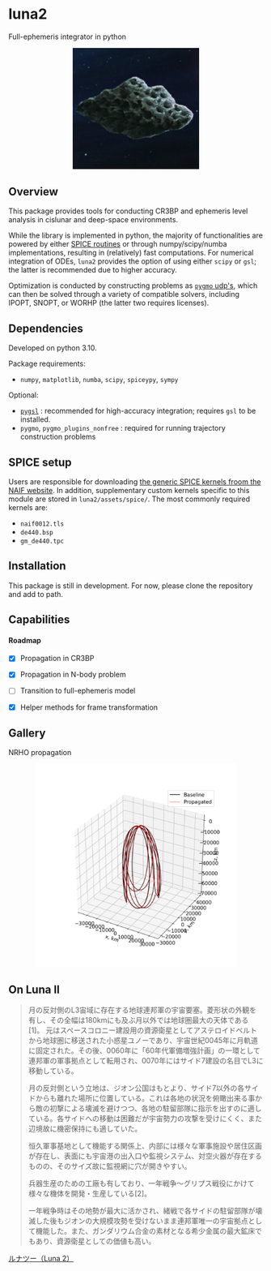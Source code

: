 # luna2

Full-ephemeris integrator in python

<p align="center">
  <img src="./assets/Luna_II.png" width="250" title="luna2">
</p>

## Overview

This package provides tools for conducting CR3BP and ephemeris level analysis in cislunar and deep-space environments. 

While the library is implemented in python, the majority of functionalities are powered by either [SPICE routines](https://naif.jpl.nasa.gov/pub/naif/toolkit_docs/FORTRAN/spicelib/index.html) or through numpy/scipy/numba implementations, resulting in (relatively) fast computations. 
For numerical integration of ODEs, `luna2` provides the option of using either `scipy` or `gsl`; the latter is recommended due to higher accuracy. 

Optimization is conducted by constructing problems as [`pygmo` udp's](https://esa.github.io/pygmo2/index.html), which can then be solved through a variety of compatible solvers, including IPOPT, SNOPT, or WORHP (the latter two requires licenses). 


## Dependencies

Developed on python 3.10.

Package requirements: 
- `numpy`, `matplotlib`, `numba`, `scipy`, `spiceypy`, `sympy`

Optional:
- [`pygsl`](https://github.com/pygsl/pygsl/tree/main) : recommended for high-accuracy integration; requires `gsl` to be installed.
- `pygmo`, `pygmo_plugins_nonfree` : required for running trajectory construction problems


## SPICE setup

Users are responsible for downloading [the generic SPICE kernels froom the NAIF website](https://naif.jpl.nasa.gov/pub/naif/generic_kernels/). In addition, supplementary custom kernels specific to this module are stored in `luna2/assets/spice/`. The most commonly required kernels are:

- `naif0012.tls`
- `de440.bsp`
- `gm_de440.tpc` 


## Installation

This package is still in development. For now, please clone the repository and add to path.


## Capabilities

#### Roadmap

- [x] Propagation in CR3BP
- [x] Propagation in N-body problem
- [ ] Transition to full-ephemeris model
- [x] Helper methods for frame transformation


## Gallery

NRHO propagation

<p align="center">
  <img src="./plots/propagation_example_nrho.png" width="400" title="Propagation example">
</p>



## On Luna II

<blockquote>
月の反対側のL3宙域に存在する地球連邦軍の宇宙要塞。菱形状の外観を有し、その全幅は180kmにも及ぶ月以外では地球圏最大の天体である[1]。
元はスペースコロニー建設用の資源衛星としてアステロイドベルトから地球圏に移送された小惑星ユノーであり、宇宙世紀0045年に月軌道に固定された。その後、0060年に「60年代軍備増強計画」の一環として連邦軍の軍事拠点として転用され、0070年にはサイド7建設の名目でL3に移動している。

月の反対側という立地は、ジオン公国はもとより、サイド7以外の各サイドからも離れた場所に位置している。これは各地の状況を俯瞰出来る事から敵の初撃による壊滅を避けつつ、各地の駐留部隊に指示を出すのに適している。各サイドへの移動は困難だが宇宙勢力の攻撃を受けにくく、また辺境故に機密保持にも適していた。

恒久軍事基地として機能する関係上、内部には様々な軍事施設や居住区画が存在し、表面にも宇宙港の出入口や監視システム、対空火器が存在するものの、そのサイズ故に監視網に穴が開きやすい。

兵器生産のための工廠も有しており、一年戦争～グリプス戦役にかけて様々な機体を開発・生産している[2]。

一年戦争時はその地勢が最大に活かされ、緒戦で各サイドの駐留部隊が壊滅した後もジオンの大規模攻勢を受けないまま連邦軍唯一の宇宙拠点として機能した。また、ガンダリウム合金の素材となる希少金属の最大鉱床でもあり、資源衛星としての価値も高い。
</blockquote>

[ルナツー（Luna 2）](https://gundam.wiki.cre.jp/wiki/%E3%83%AB%E3%83%8A%E3%83%84%E3%83%BC)

